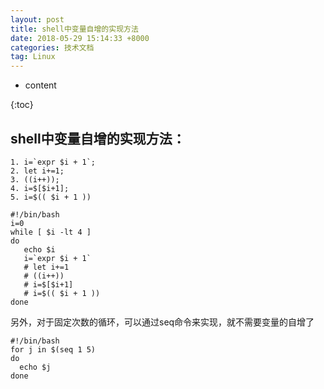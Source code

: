 ```yaml
---
layout: post
title: shell中变量自增的实现方法
date: 2018-05-29 15:14:33 +8000
categories: 技术文档
tag: Linux
---
```




* content

{:toc}

## shell中变量自增的实现方法：

```shell
1. i=`expr $i + 1`;
2. let i+=1;
3. ((i++));
4. i=$[$i+1];
5. i=$(( $i + 1 ))
```


```shell
#!/bin/bash
i=0
while [ $i -lt 4 ]
do
   echo $i
   i=`expr $i + 1`
   # let i+=1
   # ((i++))
   # i=$[$i+1]
   # i=$(( $i + 1 ))
done
```

另外，对于固定次数的循环，可以通过seq命令来实现，就不需要变量的自增了

```shell
#!/bin/bash
for j in $(seq 1 5)
do
  echo $j
done
```